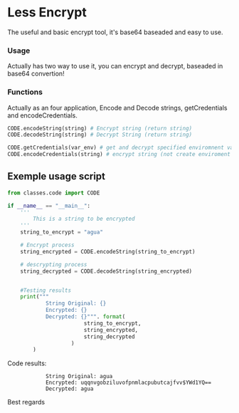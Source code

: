# Less Encrypt
The useful and basic encrypt tool, it's base64 baseaded  and easy to use.


### Usage
Actually has two way to use it, you can encrypt and decrypt, baseaded in base64 convertion!

### Functions
Actually as an four application, Encode and Decode strings, getCredentials and encodeCredentials.
```python
CODE.encodeString(string) # Encrypt string (return string)
CODE.decodeString(string) # Decrypt String (return string)

CODE.getCredentials(var_env) # get and decrypt specified enviromnent variable
CODE.encodeCredentials(string) # encrypt string (not create enviroment var)
```

## Exemple usage script 
```python
from classes.code import CODE

if __name__ == "__main__":
    '''
        This is a string to be encrypted
    '''
    string_to_encrypt = "agua"

    # Encrypt process
    string_encrypted = CODE.encodeString(string_to_encrypt)

    # descrypting process
    string_decrypted = CODE.decodeString(string_encrypted)


    #Testing results
    print("""
            String Original: {}
            Encrypted: {}
            Decrypted: {}""". format(
                        string_to_encrypt,
                        string_encrypted,
                        string_decrypted
                    )
        )

```

Code results:
```
            String Original: agua
            Encrypted: uqqnvgobziluvofpnmlacpubutcajfvv$YWd1YQ==
            Decrypted: agua
```

Best regards
